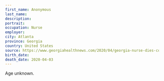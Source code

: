 ```yaml
---
first_name: Anonymous
last_name: 
description: 
portrait: 
occupation: Nurse
employer: 
city: Atlanta
province: Georgia
country: United States
source: https://www.georgiahealthnews.com/2020/04/georgia-nurse-dies-covid-19/
birth_date: 
death_date: 2020-04-03
---
```


Age unknown.